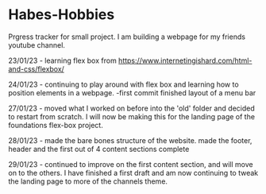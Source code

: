 # Habes-Hobbies

Prgress tracker for small project. I am building a webpage for my friends youtube channel.

23/01/23 - learning flex box from https://www.internetingishard.com/html-and-css/flexbox/

24/01/23 - continuing to play around with flex box and learning how to position elements in a webpage.
-first commit finished layout of a menu bar

27/01/23 - moved what I worked on before into the 'old' folder and decided to
restart from scratch. I will now be making this for the landing page of the foundations flex-box project.

28/01/23 - made the bare bones structure of the website. made the footer, header and the first out of 4 content sections complete

29/01/23 - continued to improve on the first content section, and will move on to the others.
I have finished a first draft and am now continuing to tweak the landing page to more of the channels theme.
